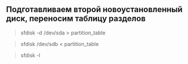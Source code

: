 ## Подготавливаем второй новоустановленный диск, переносим таблицу разделов

> sfdisk -d /dev/sda > partition_table

> sfdisk /dev/sdb < partition_table

> sfdisk -l
